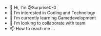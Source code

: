 - 👋 Hi, I’m @Surprise0-0
- 👀 I’m interested in Coding and Technology
- 🌱 I’m currently learning Gamedevelopment
- 💞️ I’m looking to collaborate with team
- 📫 How to reach me ...

<!---
Surprise0-0/Surprise0-0 is a ✨ special ✨ repository because its `README.md` (this file) appears on your GitHub profile.
You can click the Preview link to take a look at your changes.
--->
